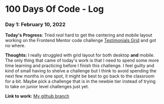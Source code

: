 # 100 Days Of Code - Log

### Day 1: February 10, 2022

**Today's Progress**: Tried *real* hard to get the centering and mobile layout working on the Frontend Mentor code challenge [Testimonials Grid](https://www.frontendmentor.io/challenges/testimonials-grid-section-Nnw6J7Un7) and got no where.

**Thoughts:** I really struggled with grid layout for both desktop **and** mobile. The only thing that came of today's work is that I need to spend some more time learning and practicing before I finish this challenge. I feel guilty and kind of small having to shelve a challenge but I think to avoid spending the next few months in one spot, it might be best to go back to the classroom for a bit. Maybe pick a challenge that is in the newbie tier instead of trying to take on junior level challenges just yet.

**Link to work:** [My github branch](https://github.com/fyrfli/testimonials-grid/tree/start)
